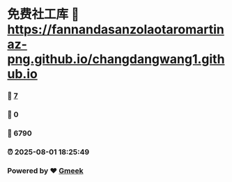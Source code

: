 # 免费社工库 :link: https://fannandasanzolaotaromartinaz-png.github.io/changdangwang1.github.io 
### :page_facing_up: [7](https://fannandasanzolaotaromartinaz-png.github.io/changdangwang1.github.io/tag.html) 
### :speech_balloon: 0 
### :hibiscus: 6790 
### :alarm_clock: 2025-08-01 18:25:49 
### Powered by :heart: [Gmeek](https://github.com/Meekdai/Gmeek)

